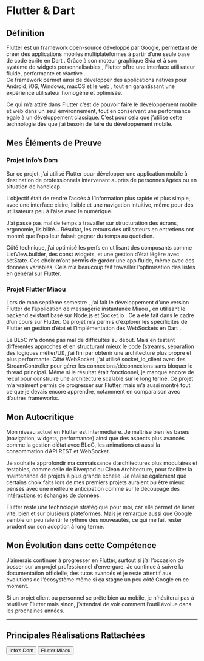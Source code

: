 # Flutter & Dart

## Définition
 Flutter  est un framework open-source développé par Google, permettant de créer des  applications mobiles multiplateformes  à partir d’une seule base de code écrite en  Dart . Grâce à son moteur graphique  Skia  et à son système de  widgets personnalisables , Flutter offre une interface utilisateur  fluide, performante et réactive .  
Ce framework permet ainsi de  développer des applications natives  pour  Android, iOS, Windows, macOS et le web , tout en garantissant une  expérience utilisateur homogène  et optimisée.

Ce qui m’a attiré dans Flutter c’est de pouvoir faire le développement mobile et web dans un seul environnement, tout en conservant une performance égale à un développement classique. C’est pour cela que j’utilise cette technologie dès que j’ai besoin de faire du développement mobile.

## Mes Éléments de Preuve

###  Projet Info’s Dom  
Sur ce projet, j’ai utilisé Flutter pour développer une application mobile à destination de professionnels intervenant auprès de personnes âgées ou en situation de handicap.

L’objectif était de rendre l’accès à l’information plus rapide et plus simple, avec une interface claire, lisible et une navigation intuitive, même pour des utilisateurs peu à l’aise avec le numérique.

J’ai passé pas mal de temps à travailler sur structuration des écrans, ergonomie, lisibilité… Résultat, les retours des utilisateurs en entretiens ont montré que l’app leur faisait gagner du temps au quotidien.

Côté technique, j’ai optimisé les perfs en utilisant des composants comme ListView.builder, des const widgets, et une gestion d’état légère avec setState. Ces choix m’ont permis de garder une app fluide, même avec des données variables. Cela m’a beaucoup fait travailler l’optimisation des listes en général sur Flutter.



###  Projet Flutter Miaou  
Lors de mon  septième semestre , j’ai fait le développement d’une  version Flutter  de l’application de  messagerie instantanée Miaou , en utilisant le backend existant basé sur  Node.js et Socket.io . Ce a été fait dans le cadre d’un cours sur Flutter.
Ce projet m’a permis d’explorer  les spécificités de Flutter en gestion d’état  et  l’implémentation des WebSockets en Dart .  

Le BLoC m’a donné pas mal de difficultés au début. Mais en testant différentes approches et en structurant mieux le code (streams, séparation des logiques métier/UI), j’ai fini par obtenir une architecture plus propre et plus performante.
Côté WebSocket, j’ai utilisé socket_io_client avec des StreamController pour gérer les connexions/déconnexions sans bloquer le thread principal. Même si le résultat était fonctionnel, je manque encore de recul pour construire une architecture scalable sur le long terme.
Ce projet m’a vraiment permis de progresser sur Flutter, mais m’a aussi montré tout ce que je devais encore apprendre, notamment en comparaison avec d’autres frameworks.


## Mon Autocritique  

Mon niveau actuel en Flutter est intermédiaire. Je maîtrise bien les bases (navigation, widgets, performance) ainsi que des aspects plus avancés comme la gestion d’état avec BLoC, les animations et aussi la consommation d’API REST et WebSocket.

Je souhaite approfondir ma connaissance d’architectures plus modulaires et testables, comme celle de Riverpod ou Clean Architecture, pour faciliter la maintenance de projets à plus grande échelle.
Je réalise également que certains choix faits lors de mes premiers projets auraient pu être mieux pensés avec une meilleure anticipation comme sur le découpage des intéractions et échanges de données.

Flutter reste une technologie stratégique pour moi, car elle permet de livrer vite, bien et sur plusieurs plateformes. Mais je remarque aussi que Google semble un peu ralentir le rythme des nouveautés, ce qui me fait rester prudent sur son adoption à long terme.


## Mon Évolution dans cette Compétence  

J’aimerais continuer à progresser en Flutter, surtout si j’ai l’occasion de bosser sur un projet professionnel d’envergure.
Je continue à suivre la documentation officielle, des tutos avancés et je reste attentif aux évolutions de l’écosystème même si ça stagne un peu côté Google en ce moment.

Si un projet client ou personnel se prête bien au mobile, je n’hésiterai pas à réutiliser Flutter mais sinon, j’attendrai de voir comment l’outil évolue dans les prochaines années.

---
## Principales Réalisations Rattachées  

<script>
  import { Button } from 'flowbite-svelte';
</script>

<Button pill href="/projects/infos-dom" color="alternative">Info's Dom</Button>
<Button pill href="/projects/flutter-miaou" color="alternative">Flutter Miaou</Button>

